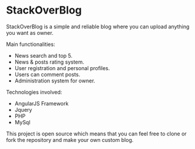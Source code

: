 # StackOverBlog

StackOverBlog is a simple and reliable blog where you can upload anything you want as owner.

Main functionalities:

- News search and top 5.
- News & posts rating system.
- User registration and personal profiles.
- Users can comment posts.
- Administration system for owner.

Technologies involved:

- AngularJS Framework 
- Jquery
- PHP
- MySql

This project is open source which means that you can feel free to clone or fork the repository and make your own custom blog.
